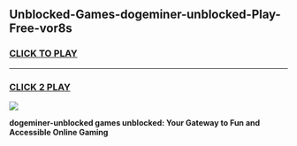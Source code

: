 
## Unblocked-Games-dogeminer-unblocked-Play-Free-vor8s
<h3>
<a href="https://premium76.site?title=dogeminer-unblocked&ref=18A1">CLICK TO PLAY</a></h3>
<hr>

<h3>
<a href="https://premium76.site?title=dogeminer-unblocked&ref=18A1">CLICK 2 PLAY</a>
  
</h3>

<a href="https://premium76.site?title=dogeminer-unblocked&ref=18A1"><img src="https://clearcache.store/games.png"></a>


**dogeminer-unblocked games unblocked: Your Gateway to Fun and Accessible Online Gaming**
